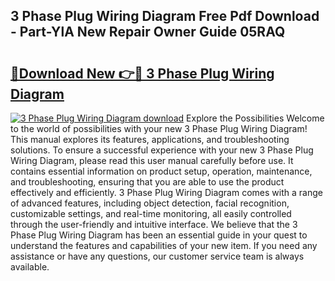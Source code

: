 ## 3 Phase Plug Wiring Diagram Free Pdf Download - Part-YlA New Repair Owner Guide 05RAQ

# <h2><a href="http://dfjd0o9.blite.top/?on=3+Phase+Plug+Wiring+Diagram">🔗Download New 👉🔴 3 Phase Plug Wiring Diagram</a></h2>

[![3 Phase Plug Wiring Diagram download](https://i.imgur.com/lujVjoI.png)](http://dfjd0o9.blite.top/?on=3+Phase+Plug+Wiring+Diagram)
Explore the Possibilities Welcome to the world of possibilities with your new 3 Phase Plug Wiring Diagram! This manual explores its features, applications, and troubleshooting solutions. To ensure a successful experience with your new 3 Phase Plug Wiring Diagram, please read this user manual carefully before use. It contains essential information on product setup, operation, maintenance, and troubleshooting, ensuring that you are able to use the product effectively and efficiently. 3 Phase Plug Wiring Diagram comes with a range of advanced features, including object detection, facial recognition, customizable settings, and real-time monitoring, all easily controlled through the user-friendly and intuitive interface. We believe that the 3 Phase Plug Wiring Diagram has been an essential guide in your quest to understand the features and capabilities of your new item. If you need any assistance or have any questions, our customer service team is always available.
